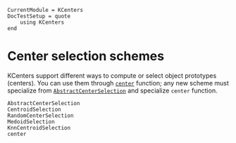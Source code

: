 ```@meta
CurrentModule = KCenters
DocTestSetup = quote
    using KCenters
end
```

# Center selection schemes

KCenters support different ways to compute or select object prototypes (centers).
You can use them through [`center`](@ref) function; any new scheme must specialize
from [`AbstractCenterSelection`](@ref) and specialize `center` function.


```@docs
AbstractCenterSelection
CentroidSelection
RandomCenterSelection
MedoidSelection
KnnCentroidSelection
center
```